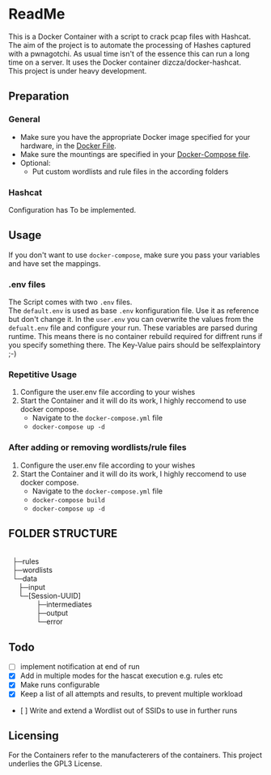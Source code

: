 # ReadMe

This is a Docker Container with a script to crack pcap files with Hashcat. The aim of the project is to automate the processing of Hashes captured with a pwnagotchi. As usual time isn't of the essence this can run a long time on a server.
It uses the Docker container dizcza/docker-hashcat. \
This project is under heavy development.

## Preparation

### General

* Make sure you have the appropriate Docker image specified for your hardware, in the [Docker File](DockerFile "DockerFile").
* Make sure the mountings are specified in your [Docker-Compose file](docker-compose.yml "Docker-Compose file").
* Optional:
  * Put custom wordlists and rule files in the according folders

### Hashcat

Configuration has To be implemented.

## Usage

If you don't want to use ```docker-compose```, make sure you pass your variables and have set the mappings.

### .env files

The Script comes with two ```.env``` files. \
The ```default.env``` is used as base ```.env``` konfiguration file. Use it as reference but don't change it. In the ```user.env``` you can overwrite the values from the ```defualt.env``` file and configure your run. These variables are parsed during runtime. This means there is no container rebuild required for diffrent runs if you specify something there. The Key-Value pairs should be selfexplaintory ;-)

### Repetitive Usage

1. Configure the user.env file according to your wishes
2. Start the Container and it will do its work, I highly reccomend to use docker compose.
    * Navigate to the ```docker-compose.yml``` file
    * ```docker-compose up -d```

### After adding or removing wordlists/rule files

1. Configure the user.env file according to your wishes
2. Start the Container and it will do its work, I highly reccomend to use docker compose.
    * Navigate to the ```docker-compose.yml``` file
    * ```docker-compose build```
    * ```docker-compose up -d```

## FOLDER STRUCTURE

\
  ├─rules \
  ├─wordlists \
  └─data \
     ├─input \
     └─[Session-UUID] \
              ├─intermediates \
              ├─output \
              └─error

## Todo

- [ ] implement notification at end of run
- [x] Add in multiple modes for the hascat execution e.g. rules etc
- [x] Make runs configurable
- [x] Keep a list of all attempts and results, to prevent multiple workload
- [ ] Write and extend a Wordlist out of SSIDs to use in further runs

## Licensing

For the Containers refer to the manufacterers of the containers.
This project underlies the GPL3 License.
